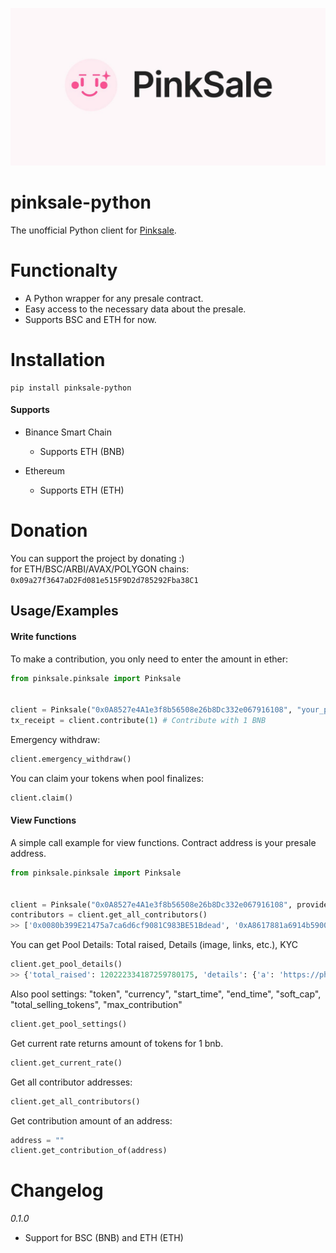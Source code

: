 ![](https://raw.githubusercontent.com/hkey0/pinksale-python/main/images/pinksale.jpg)

# pinksale-python

The unofficial Python client for [Pinksale](https://pinksale.finance).

# Functionalty

- A Python wrapper for any presale contract.
- Easy access to the necessary data about the presale.
- Supports BSC and ETH for now.


# Installation 

```
pip install pinksale-python
```

#### Supports
- Binance Smart Chain
    - Supports ETH (BNB)

- Ethereum 
    - Supports ETH (ETH)


# Donation
You can support the project by donating :)\
for ETH/BSC/ARBI/AVAX/POLYGON chains: `0x09a27f3647aD2Fd081e515F9D2d785292Fba38C1`
## Usage/Examples

#### Write functions

To make a contribution, you only need to enter the amount in ether:
```python
from pinksale.pinksale import Pinksale


client = Pinksale("0x0A8527e4A1e3f8b56508e26b8Dc332e067916108", "your_private_key", provider="https://bsc-dataseed1.ninicoin.io")
tx_receipt = client.contribute(1) # Contribute with 1 BNB
```

Emergency withdraw:
```py
client.emergency_withdraw()
```

You can claim your tokens when pool finalizes:
```py
client.claim()
```

#### View Functions

A simple call example for view functions. Contract address is your presale address.
```python
from pinksale.pinksale import Pinksale


client = Pinksale("0x0A8527e4A1e3f8b56508e26b8Dc332e067916108", provider="https://bsc-dataseed1.ninicoin.io")
contributors = client.get_all_contributors()
>> ['0x0080b399E21475a7ca6d6cf9081C983BE51Bdead', '0xA8617881a6914b59000f279e4425F0E8E84BeBa5', ...]
```

You can get Pool Details: Total raised, Details (image, links, etc.), KYC
```python
client.get_pool_details()
>> {'total_raised': 120222334187259780175, 'details': {'a': 'https://photos.pinksale.finance/file/pinksale-logo-upload/1696947582061-36b70f470f30f10fb3055f7c2a32ca88.jpg', 'b': 'https://zhaodavinci.com/', 'd': 'https://twitter.com/Zhao_DaVinci', 'e': 'https://github.com/AnalytixAudit/Solidity/blob/main/20231009_AnalytixAudit_ZhaoDaVinc_VINCI_Audit.pdf', 'f': 'https://t.me/ZhaoDaVinci', 'h': "♠️ Hottest Meta of the Month ♠️\nWhy did CZ tokenize the Mona Lisa? To blend Da Vinci's genius with crypto magic, creating a masterpiece of digital value ♠️ Top Trending ♠️ Audited Contract ♠️ Top Tier Listings ♠️ CMC & CG Fast track ♠️ Top Incubator ♠️ Based Team ♠️ Buy Back & Burn ♠️ 100x Target ♠️", 's': 'https://youtu.be/HYnUI5dDyeo'}, 'kyc': {'a': '', 'b': 'https://app.analytixaudit.com/zhao-da-vinc', 'c': '', 'd': '', 'e': '', 'f': ''}}
```

Also pool settings: "token", "currency", "start_time", "end_time", "soft_cap", "total_selling_tokens", "max_contribution"

```py
client.get_pool_settings()
```

Get current rate returns amount of tokens for 1 bnb.
```py
client.get_current_rate()
```

Get all contributor addresses:
```py
client.get_all_contributors()
```

Get contribution amount of an address:
```py
address = ""
client.get_contribution_of(address)
```


# Changelog

_0.1.0_
  - Support for BSC (BNB) and ETH (ETH)
